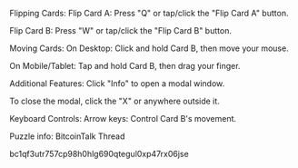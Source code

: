 Flipping Cards:
Flip Card A: Press "Q" or tap/click the "Flip Card A" button.

Flip Card B: Press "W" or tap/click the "Flip Card B" button.

Moving Cards:
On Desktop: Click and hold Card B, then move your mouse.

On Mobile/Tablet: Tap and hold Card B, then drag your finger.

Additional Features:
Click "Info" to open a modal window.

To close the modal, click the "X" or anywhere outside it.

Keyboard Controls:
Arrow keys: Control Card B's movement.

Puzzle info:
BitcoinTalk Thread
 

bc1qf3utr757cp98h0hlg690qtegul0xp47rx06jse
